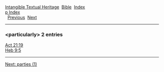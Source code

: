 [Intangible Textual Heritage](../../index)  [Bible](../index) 
[Index](index)   
[p Index](_p_)  
  [Previous](c08270)  [Next](c08272) 

------------------------------------------------------------------------

### &lt;particularly&gt; 2 entries

[Act 21:19](../kjv/act021.htm#019)  
[Heb 9:5](../kjv/heb009.htm#005)  

------------------------------------------------------------------------

[Next: parties (1)](c08272)
